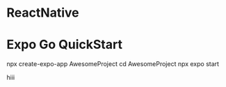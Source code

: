 # ReactNative

# Expo Go QuickStart

npx create-expo-app AwesomeProject
cd AwesomeProject
npx expo start

hiii
